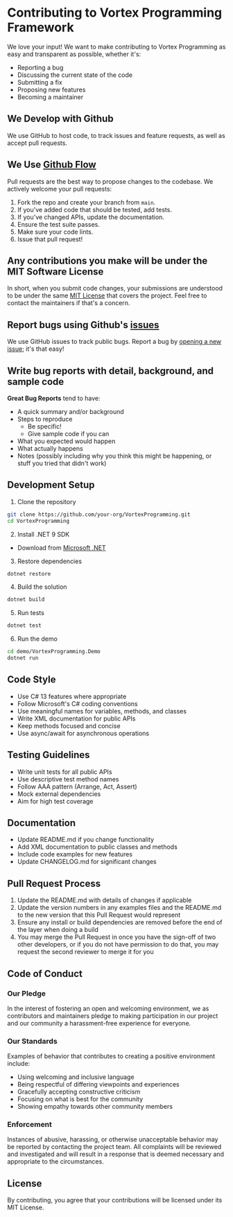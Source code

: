 # Contributing to Vortex Programming Framework

We love your input! We want to make contributing to Vortex Programming as easy and transparent as possible, whether it's:

- Reporting a bug
- Discussing the current state of the code
- Submitting a fix
- Proposing new features
- Becoming a maintainer

## We Develop with Github

We use GitHub to host code, to track issues and feature requests, as well as accept pull requests.

## We Use [Github Flow](https://guides.github.com/introduction/flow/index.html)

Pull requests are the best way to propose changes to the codebase. We actively welcome your pull requests:

1. Fork the repo and create your branch from `main`.
2. If you've added code that should be tested, add tests.
3. If you've changed APIs, update the documentation.
4. Ensure the test suite passes.
5. Make sure your code lints.
6. Issue that pull request!

## Any contributions you make will be under the MIT Software License

In short, when you submit code changes, your submissions are understood to be under the same [MIT License](http://choosealicense.com/licenses/mit/) that covers the project. Feel free to contact the maintainers if that's a concern.

## Report bugs using Github's [issues](https://github.com/your-org/VortexProgramming/issues)

We use GitHub issues to track public bugs. Report a bug by [opening a new issue](https://github.com/your-org/VortexProgramming/issues/new); it's that easy!

## Write bug reports with detail, background, and sample code

**Great Bug Reports** tend to have:

- A quick summary and/or background
- Steps to reproduce
  - Be specific!
  - Give sample code if you can
- What you expected would happen
- What actually happens
- Notes (possibly including why you think this might be happening, or stuff you tried that didn't work)

## Development Setup

1. Clone the repository
```bash
git clone https://github.com/your-org/VortexProgramming.git
cd VortexProgramming
```

2. Install .NET 9 SDK
- Download from [Microsoft .NET](https://dotnet.microsoft.com/download/dotnet/9.0)

3. Restore dependencies
```bash
dotnet restore
```

4. Build the solution
```bash
dotnet build
```

5. Run tests
```bash
dotnet test
```

6. Run the demo
```bash
cd demo/VortexProgramming.Demo
dotnet run
```

## Code Style

- Use C# 13 features where appropriate
- Follow Microsoft's C# coding conventions
- Use meaningful names for variables, methods, and classes
- Write XML documentation for public APIs
- Keep methods focused and concise
- Use async/await for asynchronous operations

## Testing Guidelines

- Write unit tests for all public APIs
- Use descriptive test method names
- Follow AAA pattern (Arrange, Act, Assert)
- Mock external dependencies
- Aim for high test coverage

## Documentation

- Update README.md if you change functionality
- Add XML documentation to public classes and methods
- Include code examples for new features
- Update CHANGELOG.md for significant changes

## Pull Request Process

1. Update the README.md with details of changes if applicable
2. Update the version numbers in any examples files and the README.md to the new version that this Pull Request would represent
3. Ensure any install or build dependencies are removed before the end of the layer when doing a build
4. You may merge the Pull Request in once you have the sign-off of two other developers, or if you do not have permission to do that, you may request the second reviewer to merge it for you

## Code of Conduct

### Our Pledge

In the interest of fostering an open and welcoming environment, we as contributors and maintainers pledge to making participation in our project and our community a harassment-free experience for everyone.

### Our Standards

Examples of behavior that contributes to creating a positive environment include:

- Using welcoming and inclusive language
- Being respectful of differing viewpoints and experiences
- Gracefully accepting constructive criticism
- Focusing on what is best for the community
- Showing empathy towards other community members

### Enforcement

Instances of abusive, harassing, or otherwise unacceptable behavior may be reported by contacting the project team. All complaints will be reviewed and investigated and will result in a response that is deemed necessary and appropriate to the circumstances.

## License

By contributing, you agree that your contributions will be licensed under its MIT License. 